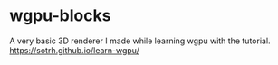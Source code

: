 # wgpu-blocks

A very basic 3D renderer I made while learning wgpu with the tutorial.
https://sotrh.github.io/learn-wgpu/
